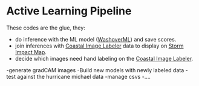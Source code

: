 # Active Learning Pipeline

These codes are the glue, they:

- do inference with the ML model ([WashoverML](https://github.com/UNCG-DAISY/WashoverML)) and save scores.
- join inferences with [Coastal Image Labeler](https://github.com/UNCG-DAISY/Coastal-Image-Labeler) data to display on [Storm Impact Map](https://github.com/UNCG-DAISY/StormImpactMap).
- decide which images need hand labeling on the [Coastal Image Labeler](https://github.com/UNCG-DAISY/Coastal-Image-Labeler).

-generate gradCAM images
-Build new models with newly labeled data
-test against the hurricane michael data
-manage csvs
-....